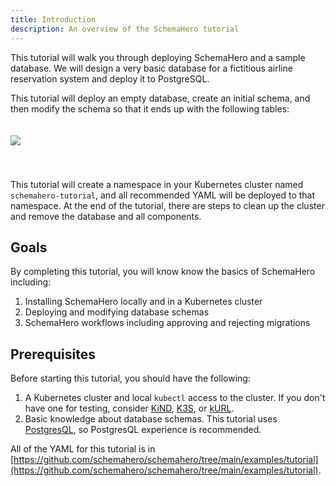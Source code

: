 ```yaml
---
title: Introduction
description: An overview of the SchemaHero tutorial
---
```


This tutorial will walk you through deploying SchemaHero and a sample database.
We will design a very basic database for a fictitious airline reservation system and deploy it to PostgreSQL.

This tutorial will deploy an empty database, create an initial schema, and then modify the schema so that it ends up with the following tables:

<img src="/images/airline-entity.svg" style="padding-top: 20px; padding-bottom: 40px;"/>

This tutorial will create a namespace in your Kubernetes cluster named `schemahero-tutorial`, and all recommended YAML will be deployed to that namespace.
At the end of the tutorial, there are steps to clean up the cluster and remove the database and all components.

## Goals

By completing this tutorial, you will know know the basics of SchemaHero including:
1. Installing SchemaHero locally and in a Kubernetes cluster
1. Deploying and modifying database schemas
1. SchemaHero workflows including approving and rejecting migrations

## Prerequisites

Before starting this tutorial, you should have the following:
1. A Kubernetes cluster and local `kubectl` access to the cluster.
If you don't have one for testing, consider [KiND](https://github.com/kubernetes-sigs/kind), [K3S](https://k3s.io), or [kURL](https://kurl.sh).
1. Basic knowledge about database schemas.
This tutorial uses [PostgresQL](https://www.postgresql.org/about/), so PostgresQL experience is recommended.

All of the YAML for this tutorial is in [https://github.com/schemahero/schemahero/tree/main/examples/tutorial](https://github.com/schemahero/schemahero/tree/main/examples/tutorial).
